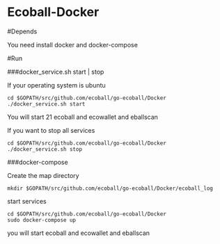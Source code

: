 Ecoball-Docker
========


#Depends


You need install docker and docker-compose


#Run


###docker_service.sh start | stop

If your operating system is ubuntu
```
cd $GOPATH/src/github.com/ecoball/go-ecoball/Docker
./docker_service.sh start
```
You will start 21 ecoball and ecowallet and eballscan

If you want to stop all services
```
cd $GOPATH/src/github.com/ecoball/go-ecoball/Docker
./docker_service.sh stop
```

###docker-compose

Create the map directory
```
mkdir $GOPATH/src/github.com/ecoball/go-ecoball/Docker/ecoball_log
```
start services
```
cd $GOPATH/src/github.com/ecoball/go-ecoball/Docker
sudo docker-compose up
```
you will start ecoball and ecowallet and eballscan
